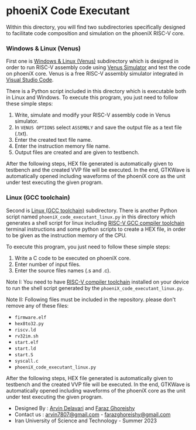 phoeniX Code Executant
======================================

Within this directory, you will find two subdirectories specifically designed to facilitate code composition and simulation on the phoeniX RISC-V core. 

### Windows & Linux (Venus)
First one is [Windows & Linux (Venus)](https://github.com/ArvinDelavari/PHOENIX-CORE/tree/main/phoeniX_Code_Executant/Windows%20%26%20Linux%20(Venus)) subdirectory which is designed in order to run RISC-V assembly code using [Venus Simulator](https://marketplace.visualstudio.com/items?itemName=hm.riscv-venus) and test the code on phoeniX core. Venus is a free RISC-V assembly simulator integrated in [Visual Studio Code](https://code.visualstudio.com/download).

There is a Python script included in this directory which is executable both in Linux and Windows. To execute this program, you just need to follow these simple steps:

1) Write, simulate and modify your RISC-V assembly code in Venus simulator.
2) In `VENUS OPTIONS` select `ASSEMBLY` and save the output file as a text file (.txt).
3) Enter the created text file name.
4) Enter the instruction memory file name.
5) Output files are created and are given to testbench.

After the following steps, HEX file generated is automatically given to testbench and the created VVP file will be executed. In the end, GTKWave is automatically opened including waveforms of the phoeniX core as the unit under test executing the given program.


### Linux (GCC toolchain)
Second is [Linux (GCC toolchain)](https://github.com/ArvinDelavari/PHOENIX-CORE/tree/main/phoeniX_Code_Executant/Linux%20(GCC%20toolchain)) subdirectory. There is another Python script named `phoeniX_code_executant_linux.py` in this directory which generates a shell script for linux including [RISC-V GCC compiler toolchain](https://github.com/riscv-collab/riscv-gnu-toolchain) terminal instructions and some python scripts to create a HEX file, in order to be given as the instruction memory of the CPU. 

To execute this program, you just need to follow these simple steps:

1) Write a C code to be executed on phoeniX core.
2) Enter number of input files.
3) Enter the source files names (.s and .c).

Note I: You need to have [RISC-V compiler toolchain](https://github.com/riscv-collab/riscv-gnu-toolchain) installed on your device to run the shell script generated by the `phoeniX_code_executant_linux.py`.

Note II: Following files must be included in the repository. please don't remove any of these files:

- `firmware.elf`
- `hex8to32.py`
- `riscv.ld`
- `rv32im.sh`   
- `start.elf`  
- `start.ld`
- `start.S`   
- `syscall.c`
- `phoeniX_code_executant_linux.py`

After the following steps, HEX file generated is automatically given to testbench and the created VVP file will be executed. In the end, GTKWave is automatically opened including waveforms of the phoeniX core as the unit under test executing the given program.

- Designed By : [Arvin Delavari](https://github.com/ArvinDelavari) and [Faraz Ghoreishy](https://github.com/FarazGhoreishy)
- Contact us : arvin7807@gmail.com - farazghoreishy@gmail.com
- Iran University of Science and Technology - Summer 2023

